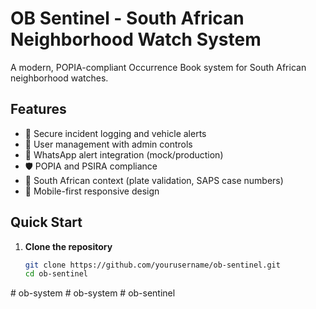# OB Sentinel - South African Neighborhood Watch System

A modern, POPIA-compliant Occurrence Book system for South African neighborhood watches.

## Features

- 🚨 Secure incident logging and vehicle alerts
- 👥 User management with admin controls
- 📱 WhatsApp alert integration (mock/production)
- 🛡️ POPIA and PSIRA compliance
- 🎯 South African context (plate validation, SAPS case numbers)
- 📱 Mobile-first responsive design

## Quick Start

1. **Clone the repository**
   ```bash
   git clone https://github.com/yourusername/ob-sentinel.git
   cd ob-sentinel
   ```
#   o b - s y s t e m  
 #   o b - s y s t e m  
 #   o b - s e n t i n e l  
 